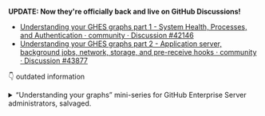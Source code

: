 **UPDATE: Now they're officially back and live on GitHub Discussions!**

- [Understanding your GHES graphs part 1 - System Health, Processes, and Authentication · community · Discussion #42146](https://github.com/orgs/community/discussions/42146)
- [Understanding your GHES graphs part 2 - Application server, background jobs, network, storage, and pre-receive hooks · community · Discussion #43877](https://github.com/orgs/community/discussions/43877)

👇 outdated information

<details>
<summary>“Understanding your graphs” mini-series for GitHub Enterprise Server administrators, salvaged.</summary>

# “Understanding your graphs” mini-series for GitHub Enterprise Server administrators, salvaged.

Essentially, this repository is a pointer to the [“Understanding your graphs” mini-series](https://web.archive.org/web/20201025160530/https://github.community/c/github-original-series/github-enterprise-best-practices/36) GitHub Community posts written by [@djdefi](https://github.com/djdefi).

Since GitHub [launched](https://github.blog/2022-07-26-launching-github-community-powered-by-github-discussions/) the new [GitHub Community](https://github.com/orgs/community/discussions), the old forum posts became unreachable. They are still accessible on web.archive.org as long as you knows the URL. So I collected the URLs here.

Unfortunately, one of the posts are not available on web.archive.org. So that the part 5 a missing number.

## [Original posts (available on web.archive.org)](https://web.archive.org/web/20201025160530/https://github.community/c/github-original-series/github-enterprise-best-practices/36)

1. [Understanding your graphs part 1 - System Health](https://web.archive.org/web/20200922013108/https://github.community/t/understanding-your-graphs-part-1-system-health/13504)
2. [Understanding your graphs part 2 - Processes](https://web.archive.org/web/20200922015942/https://github.community/t/understanding-your-graphs-part-2-processes/13505)
3. [Understanding your graphs part 3 - Authentication](https://web.archive.org/web/20200922001140/https://github.community/t/understanding-your-graphs-part-3-authentication/13507)
4. [Understanding your graphs part 4 - Application servers and background jobs](https://web.archive.org/web/20200824184259/https://github.community/t/understanding-your-graphs-part-4-application-servers-and-background-jobs/13509)
5. [Understanding your graphs part 5 - Network and Storage](https://web.archive.org/web/20200806212435/https://github.community/t/understanding-your-graphs-part-5-network-and-storage/13510) (missing)
6. [Understanding your graphs part 6 - System services](https://web.archive.org/web/20200710012946/https://github.community/t/understanding-your-graphs-part-6-system-services/13511)
7. [Understanding your graphs part 7 - Pre-Receive Hooks, Git caching, and Cluster (HA) ping](https://web.archive.org/web/20200922012814/https://github.community/t/understanding-your-graphs-part-7-pre-receive-hooks-git-caching-and-cluster-ha-ping/13512)

</details>